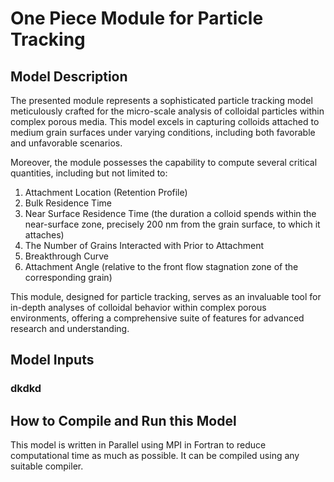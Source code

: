 # One Piece Module for Particle Tracking

## Model Description
The presented module represents a sophisticated particle tracking model meticulously crafted for the micro-scale analysis of colloidal particles within complex porous media. This model excels in capturing colloids attached to medium grain surfaces under varying conditions, including both favorable and unfavorable scenarios.

Moreover, the module possesses the capability to compute several critical quantities, including but not limited to:

1. Attachment Location (Retention Profile)
2. Bulk Residence Time
3. Near Surface Residence Time (the duration a colloid spends within the near-surface zone, precisely 200 nm from the grain surface, to which it attaches)
4. The Number of Grains Interacted with Prior to Attachment
5. Breakthrough Curve
6. Attachment Angle (relative to the front flow stagnation zone of the corresponding grain)

This module, designed for particle tracking, serves as an invaluable tool for in-depth analyses of colloidal behavior within complex porous environments, offering a comprehensive suite of features for advanced research and understanding.



## Model Inputs

### dkdkd

## How to Compile and Run this Model

This model is written in Parallel using MPI in Fortran to reduce computational time as much as possible. It can be compiled using any suitable compiler. 



